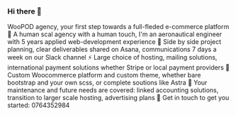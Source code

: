 ### Hi there 👋

<!--
**WooPOD/WooPOD** is a ✨ _special_ ✨ repository because its `README.md` (this file) appears on your GitHub profile.!--!>

WooPOD agency, your first step towards a full-fleded e-commerce platform

👯  A human scal agency with a human touch, I'm an aeronautical engineer with 5 years applied web-development experience
🤔  Side by side project planning, clear deliverables shared on Asana, communications 7 days a week on our Slack channel
⚡  Large choice of hosting, mailing solutions, international payment solutions whether Stripe or local payment providers
🌱  Custom Woocommerce platform and custom theme, whether bare bootstrap and your own scss, or complete soutions like Astra
🔭  Your maintenance and future needs are covered: linked accounting solutions, transition to larger scale hosting, advertising plans

💬  Get in touch to get you started:  0764352984
